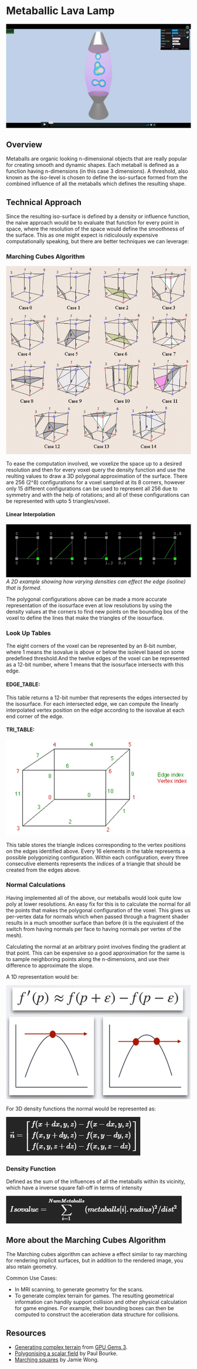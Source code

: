 # Metaballic Lava Lamp

[![](Images/Metaballs_vimeoLink.png)](https://vimeo.com/227361586)

## Overview

Metaballs are organic looking n-dimensional objects that are really popular for creating smooth and dynamic shapes. Each metaball is defined as a function having n-dimensions (in this case 3 dimensions). A threshold, also known as the iso-level is chosen to define the iso-surface formed from the combined influence of all the metaballs which defines the resulting shape.

## Technical Approach

Since the resulting iso-surface is defined by a density or influence function, the naive approach would be to evaluate that function for every point in space, where the resolution of the space would define the smoothness of the surface. This as one might expect is ridiculously expensive computationally speaking, but there are better techniques we can leverage:

### Marching Cubes Algorithm

![](Images/MC_Cases.jpg)

To ease the computation involved, we voxelize the space up to a desired resolution and then for every voxel query the density function and use the reulting values to draw a 3D polygonal approximation of the surface. There are 256 (2^8) configurations for a voxel sampled at its 8 corners, however only 15 different configurations can be used to represent all 256 due to symmetry and with the help of rotations; and all of these configurations can be represented with upto 5 triangles/voxel.

#### Linear Interpolation

![](Images/Lerp_examples.jpg)
_A 2D example showing how varying densities can effect the edge (isoline) that is formed._

The polygonal configurations above can be made a more accurate representation of the isosurface even at low resolutions by using the density values at the corners to find new points on the bounding box of the voxel to define the lines that make the triangles of the isosurface.

### Look Up Tables

The eight corners of the voxel can be represented by an 8-bit number, where 1 means the isovalue is above or below the isolevel based on some predefined threshold.And the twelve edges of the voxel can be represented as a 12-bit number, where 1 means that the isosurface intersects with this edge.

#### EDGE_TABLE: 

This table returns a 12-bit number that represents the edges intersected by the isosurface. For each intersected edge, we can compute the linearly interpolated vertex position on the edge according to the isovalue at each end corner of the edge.

#### TRI_TABLE: 

![](Images/Voxel_Indexing.jpg)

This table stores the triangle indices corresponding to the vertex positions on the edges identified above. Every 16 elements in the table represents a possible polygonizing configuration. Within each configuration, every three consecutive elements represents the indices of a triangle that should be created from the edges above.

### Normal Calculations

Having implemented all of the above, our metaballs would look quite low poly at lower resolutions. An easy fix for this is to calculate the normal for all the points that makes the polygonal configuration of the voxel. This gives us per-vertex data for normals which when passed through a fragment shader results in a much smoother surface than before (it is the equivalent of the switch from having normals per face to having normals per vertex of the mesh). 

Calculating the normal at an arbitrary point involves finding the gradient at that point. This can be expensive so a good approximation for the same is to sample neighboring points along the n-dimensions, and use their difference to approximate the slope.

A 1D representation would be:

![](Images/NormalCalc1D.jpg)

For 3D density functions the normal would be represented as:

![](Images/normalEquation.png)

### Density Function
Defined as the sum of the influences of all the metaballs within its vicinity, which have a inverse square fall-off in terms of intensity

![](Images/isoValueEquation.png)

## More about the Marching Cubes Algorithm
The Marching cubes algorithm can achieve a effect similar to ray marching for rendering implicit surfaces, but in addition to the rendered image, you also retain geometry.

Common Use Cases:
- In MRI scanning, to generate geometry for the scans.
- To generate complex terrain for games. The resulting geometrical information can handily support collision and other physical calculation for game engines. For example, their bounding boxes can then be computed to construct the acceleration data structure for collisions.

## Resources
- [Generating complex terrain](https://developer.nvidia.com/gpugems/GPUGems3/gpugems3_ch01.html) from [GPU Gems 3](https://developer.nvidia.com/gpugems/GPUGems3/gpugems3_pref01.html).
- [Polygonising a scalar field](http://paulbourke.net/geometry/polygonise/) by Paul Bourke.
- [Marching squares](http://jamie-wong.com/2014/08/19/metaballs-and-marching-squares/) by Jamie Wong.
